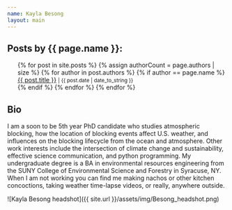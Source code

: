 ```yaml
---
name: Kayla Besong
layout: main
---
```


<article class="article-page">
  <div class="page-content">
    <h2>Posts by {{ page.name }}:</h2>
    <ul>
    {% for post in site.posts %}
      {% assign authorCount = page.authors | size %}
      {% for author in post.authors %}
        {% if author == page.name %}
          <div class="tag-list">
            <span><a href="{{ site.baseurl }}{{ post.url }}">{{ post.title }}</a></span>
            <small><span>| {{ post.date | date_to_string }}</span></small>
          </div>
        {% endif %}
      {% endfor %}
    {% endfor %}
    </ul>
    <h2>Bio</h2>
    <p>I am a soon to be 5th year PhD candidate who studies atmospheric blocking, how the location of blocking events affect U.S. weather, and influences on the blocking lifecycle from the ocean and atmosphere. Other work interests include the intersection of climate change and sustainability, effective science communication, and python programming. My undergraduate degree is a BA in environmental resources engineering from the SUNY College of Environmental Science and Forestry in Syracuse, NY. When I am not working you can find me making nachos or other kitchen concoctions, taking weather time-lapse videos, or really, anywhere outside.</p><aside>![Kayla Besong headshot]({{ site.url }}/assets/img/Besong_headshot.png)</aside>
  </div> <!-- End Page Content -->
</article> <!-- End Article Page -->

